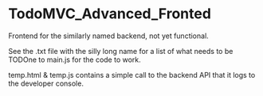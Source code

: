 # TodoMVC_Advanced_Fronted
Frontend for the similarly named backend, not yet functional.


See the .txt file with the silly long name for a list of what needs to be TODOne to main.js for the code to work.

temp.html & temp.js contains a simple call to the backend API that it logs to the developer console.
